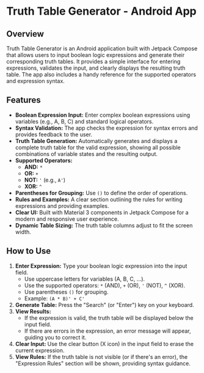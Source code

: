 # Truth Table Generator - Android App

## Overview

Truth Table Generator is an Android application built with Jetpack Compose that allows users to input boolean logic expressions and generate their corresponding truth tables. It provides a simple interface for entering expressions, validates the input, and clearly displays the resulting truth table. The app also includes a handy reference for the supported operators and expression syntax.

## Features

*   **Boolean Expression Input:** Enter complex boolean expressions using variables (e.g., A, B, C) and standard logical operators.
*   **Syntax Validation:** The app checks the expression for syntax errors and provides feedback to the user.
*   **Truth Table Generation:** Automatically generates and displays a complete truth table for the valid expression, showing all possible combinations of variable states and the resulting output.
*   **Supported Operators:**
    *   **AND:** `*`
    *   **OR:** `+`
    *   **NOT:** `'` (e.g., `A'`)
    *   **XOR:** `^`
*   **Parentheses for Grouping:** Use `()` to define the order of operations.
*   **Rules and Examples:** A clear section outlining the rules for writing expressions and providing examples.
*   **Clear UI:** Built with Material 3 components in Jetpack Compose for a modern and responsive user experience.
*   **Dynamic Table Sizing:** The truth table columns adjust to fit the screen width.

## How to Use

1.  **Enter Expression:** Type your boolean logic expression into the input field.
    *   Use uppercase letters for variables (A, B, C, ...).
    *   Use the supported operators: `*` (AND), `+` (OR), `'` (NOT), `^` (XOR).
    *   Use parentheses `()` for grouping.
    *   Example: `(A * B)' + C'`
2.  **Generate Table:** Press the "Search" (or "Enter") key on your keyboard.
3.  **View Results:**
    *   If the expression is valid, the truth table will be displayed below the input field.
    *   If there are errors in the expression, an error message will appear, guiding you to correct it.
4.  **Clear Input:** Use the clear button (X icon) in the input field to erase the current expression.
5.  **View Rules:** If the truth table is not visible (or if there's an error), the "Expression Rules" section will be shown, providing syntax guidance.

